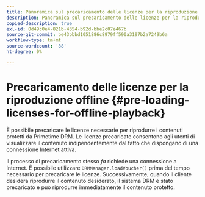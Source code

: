 ```yaml
---
title: Panoramica sul precaricamento delle licenze per la riproduzione offline
description: Panoramica sul precaricamento delle licenze per la riproduzione offline
copied-description: true
exl-id: 0d49c0e4-821b-4354-b92d-bbe2c07e467b
source-git-commit: be43bbbd1051886c8979ff590a3197b2a7249b6a
workflow-type: tm+mt
source-wordcount: '88'
ht-degree: 0%

---
```


# Precaricamento delle licenze per la riproduzione offline {#pre-loading-licenses-for-offline-playback}

È possibile precaricare le licenze necessarie per riprodurre i contenuti protetti da Primetime DRM. Le licenze precaricate consentono agli utenti di visualizzare il contenuto indipendentemente dal fatto che dispongano di una connessione Internet attiva.

Il processo di precaricamento stesso *fa* richiede una connessione a Internet. È possibile utilizzare `DRMManager.loadVoucher()` prima del tempo necessario per precaricare le licenze. Successivamente, quando il cliente desidera riprodurre il contenuto desiderato, il sistema DRM è stato precaricato e può riprodurre immediatamente il contenuto protetto.
